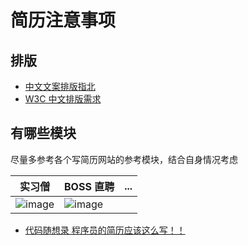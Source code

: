 # 简历注意事项

## 排版
- [中文文案排版指北](https://github.com/sparanoid/chinese-copywriting-guidelines/blob/master/README.zh-Hans.md)
- [W3C 中文排版需求](https://www.w3.org/TR/clreq/)

## 有哪些模块
尽量多参考各个写简历网站的参考模块，结合自身情况考虑

| 实习僧 | BOSS 直聘 | ... |
|--|--|--|
|![image](https://github.com/james-curtis/public-diary/assets/49338067/ab907ee4-71ff-4b2f-9467-2923397a7447)|![image](https://github.com/james-curtis/public-diary/assets/49338067/c41f7a32-50d4-4d93-9803-a335e7ea9da1)|

- [代码随想录 程序员的简历应该这么写！！](https://programmercarl.com/%E5%89%8D%E5%BA%8F/%E7%A8%8B%E5%BA%8F%E5%91%98%E7%AE%80%E5%8E%86.html#%E7%AE%80%E5%8E%86%E6%A8%A1%E6%9D%BF)
